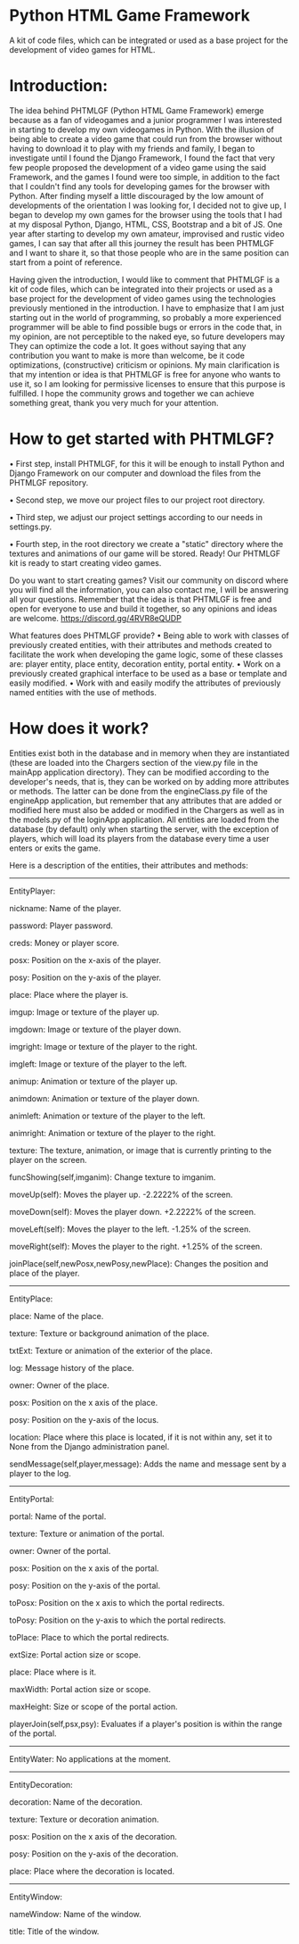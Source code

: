 # Python HTML Game Framework
A kit of code files, which can be integrated  or used as a base project for the development of video games for HTML.

# Introduction:
The idea behind PHTMLGF (Python HTML Game Framework) emerge because as a fan of videogames and a junior programmer I was interested in starting to develop my own videogames in Python. With the illusion of being able to create a video game that could run from the browser without having to download it to play with my friends and family, I began to investigate until I found the Django Framework, I found the fact that very few people proposed the development of a video game using the said Framework, and the games I found were too simple, in addition to the fact that I couldn't find any tools for developing games for the browser with Python. After finding myself a little discouraged by the low amount of developments of the orientation I was looking for, I decided not to give up, I began to develop my own games for the browser using the tools that I had at my disposal Python, Django, HTML, CSS, Bootstrap and a bit of JS. One year after starting to develop my own amateur, improvised and rustic video games, I can say that after all this journey the result has been PHTMLGF and I want to share it, so that those people who are in the same position can start from a point of reference.

Having given the introduction, I would like to comment that PHTMLGF is a kit of code files, which can be integrated into their projects or used as a base project for the development of video games using the technologies previously mentioned in the introduction. I have to emphasize that I am just starting out in the world of programming, so probably a more experienced programmer will be able to find possible bugs or errors in the code that, in my opinion, are not perceptible to the naked eye, so future developers may They can optimize the code a lot. It goes without saying that any contribution you want to make is more than welcome, be it code optimizations, (constructive) criticism or opinions.
My main clarification is that my intention or idea is that PHTMLGF is free for anyone who wants to use it, so I am looking for permissive licenses to ensure that this purpose is fulfilled.
I hope the community grows and together we can achieve something great, thank you very much for your attention.

# How to get started with PHTMLGF?

• First step, install PHTMLGF, for this it will be enough to install Python and Django Framework on our computer and download the files from the PHTMLGF repository.

• Second step, we move our project files to our project root directory.

• Third step, we adjust our project settings according to our needs in settings.py.

• Fourth step, in the root directory we create a "static" directory where the textures and animations of our game will be stored.
Ready! Our PHTMLGF kit is ready to start creating video games.

Do you want to start creating games?
Visit our community on discord where you will find all the information, you can also contact me, I will be answering all your questions. Remember that the idea is that PHTMLGF is free and open for everyone to use and build it together, so any opinions and ideas are welcome. https://discord.gg/4RVR8eQUDP

What features does PHTMLGF provide?
• Being able to work with classes of previously created entities, with their attributes and methods created to facilitate the work when developing the game logic, some of these classes are: player entity, place entity, decoration entity, portal entity.
• Work on a previously created graphical interface to be used as a base or template and easily modified.
• Work with and easily modify the attributes of previously named entities with the use of methods.

# How does it work?
Entities exist both in the database and in memory when they are instantiated (these are loaded into the Chargers section of the view.py file in the mainApp application directory). They can be modified according to the developer's needs, that is, they can be worked on by adding more attributes or methods. The latter can be done from the engineClass.py file of the engineApp application, but remember that any attributes that are added or modified here must also be added or modified in the Chargers as well as in the models.py of the loginApp application.
All entities are loaded from the database (by default) only when starting the server, with the exception of players, which will load its players from the database every time a user enters or exits the game.


Here is a description of the entities, their attributes and methods:

-----------------------------------------------------------------------------------------------------------------------------

EntityPlayer:

nickname: Name of the player.

password: Player password.

creds: Money or player score.

posx: Position on the x-axis of the player.

posy: Position on the y-axis of the player.

place: Place where the player is.

imgup: Image or texture of the player up.

imgdown: Image or texture of the player down.

imgright: Image or texture of the player to the right.

imgleft: Image or texture of the player to the left.

animup: Animation or texture of the player up.

animdown: Animation or texture of the player down.

animleft: Animation or texture of the player to the left.

animright: Animation or texture of the player to the right.

texture: The texture, animation, or image that is currently printing to the player on the screen.

funcShowing(self,imganim): Change texture to imganim.

moveUp(self): Moves the player up. -2.2222% of the screen.

moveDown(self): Moves the player down. +2.2222% of the screen.

moveLeft(self): Moves the player to the left. -1.25% of the screen.

moveRight(self): Moves the player to the right. +1.25% of the screen.

joinPlace(self,newPosx,newPosy,newPlace): Changes the position and place of the player.

-----------------------------------------------------------------------------------------------------------------------------

EntityPlace:

place: Name of the place.

texture: Texture or background animation of the place.

txtExt: Texture or animation of the exterior of the place.

log: Message history of the place.

owner: Owner of the place.

posx: Position on the x axis of the place.

posy: Position on the y-axis of the locus.

location: Place where this place is located, if it is not within any, set it to None from the Django administration panel.

sendMessage(self,player,message): Adds the name and message sent by a player to the log.

-----------------------------------------------------------------------------------------------------------------------------

EntityPortal:

portal: Name of the portal.

texture: Texture or animation of the portal.

owner: Owner of the portal.

posx: Position on the x axis of the portal.

posy: Position on the y-axis of the portal.

toPosx: Position on the x axis to which the portal redirects.

toPosy: Position on the y-axis to which the portal redirects.

toPlace: Place to which the portal redirects.

extSize: Portal action size or scope.

place: Place where is it.

maxWidth: Portal action size or scope.

maxHeight: Size or scope of the portal action.

playerJoin(self,psx,psy): Evaluates if a player's position is within the range of the portal.

-----------------------------------------------------------------------------------------------------------------------------

EntityWater: No applications at the moment.

-----------------------------------------------------------------------------------------------------------------------------

EntityDecoration:

decoration: Name of the decoration.

texture: Texture or decoration animation.

posx: Position on the x axis of the decoration.

posy: Position on the y-axis of the decoration.

place: Place where the decoration is located.

-----------------------------------------------------------------------------------------------------------------------------
EntityWindow:

nameWindow: Name of the window.

title: Title of the window.
